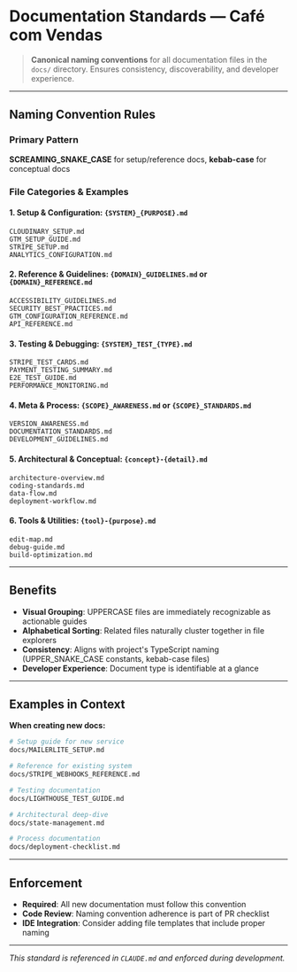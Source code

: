 # Documentation Standards — Café com Vendas

> **Canonical naming conventions** for all documentation files in the `docs/` directory. Ensures consistency, discoverability, and developer experience.

---

## Naming Convention Rules

### Primary Pattern

**SCREAMING_SNAKE_CASE** for setup/reference docs, **kebab-case** for conceptual docs

### File Categories & Examples

#### 1. Setup & Configuration: `{SYSTEM}_{PURPOSE}.md`
```
CLOUDINARY_SETUP.md
GTM_SETUP_GUIDE.md
STRIPE_SETUP.md
ANALYTICS_CONFIGURATION.md
```

#### 2. Reference & Guidelines: `{DOMAIN}_GUIDELINES.md` or `{DOMAIN}_REFERENCE.md`
```
ACCESSIBILITY_GUIDELINES.md
SECURITY_BEST_PRACTICES.md
GTM_CONFIGURATION_REFERENCE.md
API_REFERENCE.md
```

#### 3. Testing & Debugging: `{SYSTEM}_TEST_{TYPE}.md`
```
STRIPE_TEST_CARDS.md
PAYMENT_TESTING_SUMMARY.md
E2E_TEST_GUIDE.md
PERFORMANCE_MONITORING.md
```

#### 4. Meta & Process: `{SCOPE}_AWARENESS.md` or `{SCOPE}_STANDARDS.md`
```
VERSION_AWARENESS.md
DOCUMENTATION_STANDARDS.md
DEVELOPMENT_GUIDELINES.md
```

#### 5. Architectural & Conceptual: `{concept}-{detail}.md`
```
architecture-overview.md
coding-standards.md
data-flow.md
deployment-workflow.md
```

#### 6. Tools & Utilities: `{tool}-{purpose}.md`
```
edit-map.md
debug-guide.md
build-optimization.md
```

---

## Benefits

* **Visual Grouping**: UPPERCASE files are immediately recognizable as actionable guides
* **Alphabetical Sorting**: Related files naturally cluster together in file explorers
* **Consistency**: Aligns with project's TypeScript naming (UPPER_SNAKE_CASE constants, kebab-case files)
* **Developer Experience**: Document type is identifiable at a glance

---

## Examples in Context

**When creating new docs:**

```bash
# Setup guide for new service
docs/MAILERLITE_SETUP.md

# Reference for existing system  
docs/STRIPE_WEBHOOKS_REFERENCE.md

# Testing documentation
docs/LIGHTHOUSE_TEST_GUIDE.md

# Architectural deep-dive
docs/state-management.md

# Process documentation
docs/deployment-checklist.md
```

---

## Enforcement

* **Required**: All new documentation must follow this convention
* **Code Review**: Naming convention adherence is part of PR checklist
* **IDE Integration**: Consider adding file templates that include proper naming

---

*This standard is referenced in `CLAUDE.md` and enforced during development.*